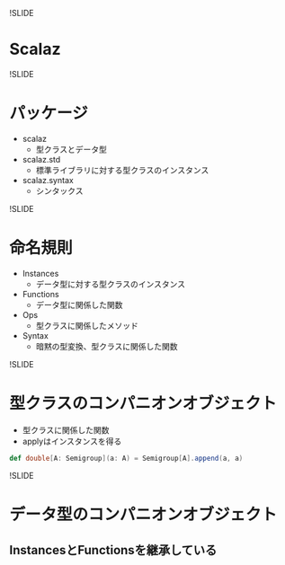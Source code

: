 !SLIDE

# Scalaz

!SLIDE

# パッケージ

* scalaz
    * 型クラスとデータ型
* scalaz.std
    * 標準ライブラリに対する型クラスのインスタンス
* scalaz.syntax
    * シンタックス

!SLIDE

# 命名規則

* Instances
    * データ型に対する型クラスのインスタンス
* Functions
    * データ型に関係した関数
* Ops
    * 型クラスに関係したメソッド
* Syntax
    * 暗黙の型変換、型クラスに関係した関数

!SLIDE

# 型クラスのコンパニオンオブジェクト

* 型クラスに関係した関数
* applyはインスタンスを得る

```scala
def double[A: Semigroup](a: A) = Semigroup[A].append(a, a)
```

!SLIDE

# データ型のコンパニオンオブジェクト

## InstancesとFunctionsを継承している
